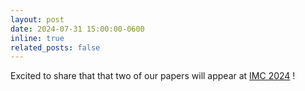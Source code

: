 ```yaml
---
layout: post
date: 2024-07-31 15:00:00-0600
inline: true
related_posts: false
---
```


Excited to share that that two of our papers will appear at [IMC 2024](https://conferences.sigcomm.org/imc/2024/)
!
